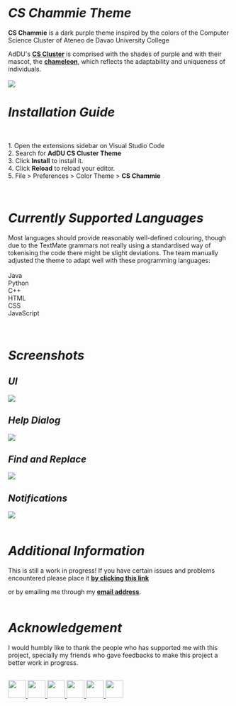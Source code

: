 <h1><i><b>CS Chammie Theme</b></i></h1>

<p><b>CS Chammie</b> is a dark purple theme inspired by the colors of the Computer Science Cluster of Ateneo de Davao University College</p>

<p>AdDU's <b><a href="https://twitter.com/ADDU_CS">CS Cluster</a></b> is comprised with the shades of purple and with their mascot, the <b><a href="https://twitter.com/ADDU_CS/status/1409090015557083138">chameleon</a></b>, which reflects the adaptability and uniqueness of individuals.
<br>
<br>
<img src="https://github.com/tremor6916/chammie-theme/blob/master/images/chammiedocu.gif?raw=true"/>

<h1><i>Installation Guide</i></h1>
<br>
<p>
1. Open the extensions sidebar on Visual Studio Code
<br>
2. Search for <b>AdDU CS Cluster Theme</b>
<br>
3. Click <b>Install</b> to install it.
<br>
4. Click <b>Reload</b> to reload your editor.
<br>
5. File > Preferences > Color Theme > <b>CS Chammie</b></p>
<br>
<h1><i>Currently Supported Languages</i></h1>
<p>
Most languages should provide reasonably well-defined colouring, though due to the TextMate grammars not really using a standardised way of tokenising the code there might be slight deviations. The team manually adjusted the theme to adapt well with these programming languages:
<br>
<br>
Java
<br>
Python
<br>
C++
<br>
HTML
<br>
CSS
<br>
JavaScript
</p>
<br>
<h1><i>Screenshots</i></h1>

<h2><b><i>UI</i></b></h2>
<img src="https://github.com/tremor6916/chammie-theme/blob/master/images/documentation/UI.png?raw=true">
<br>
<h2><b><i>Help Dialog</i></b></h2>
<img src="https://github.com/tremor6916/chammie-theme/blob/master/images/documentation/Help.png?raw=true">
<br>
<h2><b><i>Find and Replace</i></b></h2>
<img src="https://github.com/tremor6916/chammie-theme/blob/master/images/documentation/FindReplace.png?raw=true">
<br>
<h2><b><i>Notifications</i></b></h2>
<img src="https://github.com/tremor6916/chammie-theme/blob/master/images/documentation/Notification.png?raw=true">
<br>
<br>

<h1><b><i>Additional Information</i></b></h1>
<p>This is still a work in progress! If you have certain issues and problems encountered please place it <a href="https://github.com/tremor6916/chammie-theme/issues"><b>by clicking this link</b></a></p> or by emailing me through my <a href="mailto:lpawaon@gmail.com"><b>email address</b></a>.
<br>
<br>
<h1><b><i>Acknowledgement</i></b></h1>
<p>I would humbly like to thank the people who has supported me with this project, specially my friends who gave feedbacks to make this project a better work in progress.</p>
<br>
<a href="https://twitter.com/CyrilOlanolan">
<img src="https://scontent.fdvo4-1.fna.fbcdn.net/v/t1.6435-1/p240x240/160794765_4034139936651648_3427999049810635455_n.jpg?_nc_cat=110&ccb=1-3&_nc_sid=7206a8&_nc_eui2=AeGNEvfqmg1PEON49cedBLwkkOyaHWjbFRKQ7JodaNsVEp4D-JfjZj50sqpkk3CGge2lwkP265yh1RGh_bcchQ36&_nc_ohc=h4DMi2jrQBQAX_PJC-B&_nc_ht=scontent.fdvo4-1.fna&tp=6&oh=0a8261d2bc258b678396d52c3c0dbdc8&oe=60DC939F"width=40 height=40>
</a>
<a href="https://twitter.com/eyayayah">
<img src="https://pbs.twimg.com/profile_images/1392487447993360392/83wOJngw_400x400.jpg" width=40 height=40>
</a>
<a href="https://twitter.com/vvrbngag">
<img src="https://scontent.fdvo4-1.fna.fbcdn.net/v/t1.6435-9/179907725_4553992104615994_1757771346363303381_n.jpg?_nc_cat=111&ccb=1-3&_nc_sid=09cbfe&_nc_eui2=AeHUSJpZIKqogWCGIUQlLjv-8kdTfj-f1PDyR1N-P5_U8B9JNcEFGu5KJlaU4uY4OtZMw5k4rhCGaz8Yr0KWt_Yy&_nc_ohc=NxvAXkorGX4AX-8cRJG&_nc_ht=scontent.fdvo4-1.fna&oh=789d86676fd07c98d1c609e7b036ec72&oe=60DCDEC0" width=40 height=40>
</a>
<a href="https://twitter.com/charleeesstrazo">
<img src="https://pbs.twimg.com/profile_images/1408882303762268162/fAH20q7V_400x400.jpg"width=40 height=40>
</a>
<a href="https://twitter.com/Jpmatayabas">
<img src="https://pbs.twimg.com/profile_images/1383204199563886592/c-YGjywq_400x400.jpg"width=40 height=40>
</a>
<a href="https://twitter.com/Jayinnhahn">
<img src="https://scontent.fdvo4-1.fna.fbcdn.net/v/t1.6435-9/122896530_2501897936609087_2090084136733952397_n.jpg?_nc_cat=103&ccb=1-3&_nc_sid=09cbfe&_nc_eui2=AeHGfxy5p7EvVXDM3ANMKi52GG4SOvb_bTEYbhI69v9tMXwnUXkrOzYTIVv6pbUxH5cCp5VRGKO7XQDWK8ZrTBRb&_nc_ohc=3go6XTDUkowAX8ISh4m&_nc_ht=scontent.fdvo4-1.fna&oh=7a7df5ab3db84fccd7db7f2d904f6aa6&oe=60DE3206"width=40 height=40>
</a>



<!--add link for rating if napost na sa extensions>